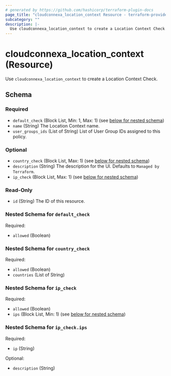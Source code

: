 ```yaml
---
# generated by https://github.com/hashicorp/terraform-plugin-docs
page_title: "cloudconnexa_location_context Resource - terraform-provider-cloudconnexa"
subcategory: ""
description: |-
  Use cloudconnexa_location_context to create a Location Context Check.
---
```


# cloudconnexa_location_context (Resource)

Use `cloudconnexa_location_context` to create a Location Context Check.



<!-- schema generated by tfplugindocs -->
## Schema

### Required

- `default_check` (Block List, Min: 1, Max: 1) (see [below for nested schema](#nestedblock--default_check))
- `name` (String) The Location Context name.
- `user_groups_ids` (List of String) List of User Group IDs assigned to this policy.

### Optional

- `country_check` (Block List, Max: 1) (see [below for nested schema](#nestedblock--country_check))
- `description` (String) The description for the UI. Defaults to `Managed by Terraform`.
- `ip_check` (Block List, Max: 1) (see [below for nested schema](#nestedblock--ip_check))

### Read-Only

- `id` (String) The ID of this resource.

<a id="nestedblock--default_check"></a>
### Nested Schema for `default_check`

Required:

- `allowed` (Boolean)


<a id="nestedblock--country_check"></a>
### Nested Schema for `country_check`

Required:

- `allowed` (Boolean)
- `countries` (List of String)


<a id="nestedblock--ip_check"></a>
### Nested Schema for `ip_check`

Required:

- `allowed` (Boolean)
- `ips` (Block List, Min: 1) (see [below for nested schema](#nestedblock--ip_check--ips))

<a id="nestedblock--ip_check--ips"></a>
### Nested Schema for `ip_check.ips`

Required:

- `ip` (String)

Optional:

- `description` (String)
